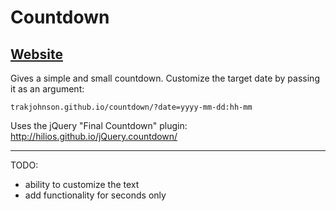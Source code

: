 # Countdown

## [Website](https://trakjohnson.github.io/countdown)

Gives a simple and small countdown. Customize the target date by passing it as an argument:

    trakjohnson.github.io/countdown/?date=yyyy-mm-dd:hh-mm

Uses the jQuery "Final Countdown" plugin: http://hilios.github.io/jQuery.countdown/

-----
TODO: 
 - ability to customize the text
 - add functionality for seconds only
